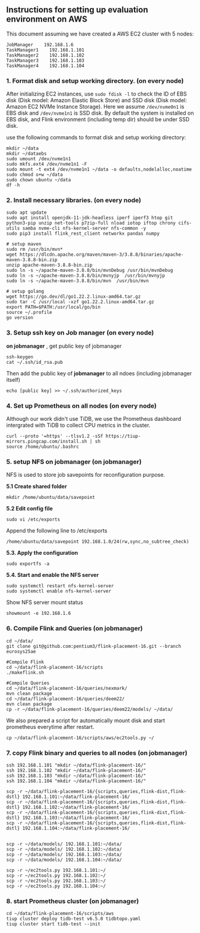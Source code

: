 ## Instructions for setting up evaluation environment on AWS

This document assuming we have created a AWS EC2 cluster with 5 nodes:
```
JobManager    192.168.1.6
TaskManager1    192.168.1.101
TaskManager2    192.168.1.102
TaskManager3    192.168.1.103
TaskManager4    192.168.1.104
```

### 1. Format disk and setup working directory.  (on every node)

After initializing EC2 instances, use `sudo fdisk -l` to check the ID of EBS disk (Disk model: Amazon Elastic Block Store) and SSD disk (Disk model: Amazon EC2 NVMe Instance Storage). 
Here we assume `/dev/nvme0n1` is EBS disk and `/dev/nvme1n1` is SSD disk. By default the system is installed on EBS disk, and Flink environment (including temp dir) should be under SSD disk.

use the following commands to format disk and setup working directory:

```
mkdir ~/data
mkdir ~/dataebs
sudo umount /dev/nvme1n1
sudo mkfs.ext4 /dev/nvme1n1 -F
sudo mount -t ext4 /dev/nvme1n1 ~/data -o defaults,nodelalloc,noatime
sudo chmod o+w ~/data
sudo chown ubuntu ~/data
df -h
```



### 2. Install necessary libraries.  (on every node)

```
sudo apt update
sudo apt install openjdk-11-jdk-headless iperf iperf3 htop git python3-pip unzip net-tools p7zip-full nload iotop iftop chrony cifs-utils samba nvme-cli nfs-kernel-server nfs-common -y
sudo pip3 install flink_rest_client networkx pandas numpy

# setup maven
sudo rm /usr/bin/mvn*
wget https://dlcdn.apache.org/maven/maven-3/3.8.8/binaries/apache-maven-3.8.8-bin.zip
unzip apache-maven-3.8.8-bin.zip
sudo ln -s ~/apache-maven-3.8.8/bin/mvnDebug /usr/bin/mvnDebug
sudo ln -s ~/apache-maven-3.8.8/bin/mvnyjp  /usr/bin/mvnyjp
sudo ln -s ~/apache-maven-3.8.8/bin/mvn  /usr/bin/mvn

# setup golang
wget https://go.dev/dl/go1.22.2.linux-amd64.tar.gz
sudo tar -C /usr/local -xzf go1.22.2.linux-amd64.tar.gz
export PATH=$PATH:/usr/local/go/bin
source ~/.profile
go version
```

### 3. Setup ssh key on Job manager  (on every node)

**on jobmanager** , get public key of jobmanager
```
ssh-keygen
cat ~/.ssh/id_rsa.pub
```

Then add the public key of **jobmanager** to all ndoes (including jobmanager itself)
```
echo [public key] >> ~/.ssh/authorized_keys
```

### 4. Set up Prometheus on all nodes  (on every node)

Although our work didn't use TiDB, we use the Prometheus dashboard intergrated with TiDB to collect CPU metrics in the cluster.

```
curl --proto '=https' --tlsv1.2 -sSf https://tiup-mirrors.pingcap.com/install.sh | sh
source /home/ubuntu/.bashrc
```

### 5. setup NFS on jobmanager  (on jobmanager)

NFS is used to store job savepoints for reconfiguration purpose. 

**5.1 Create shared folder**

```
mkdir /home/ubuntu/data/savepoint
```

**5.2 Edit config file**

```
sudo vi /etc/exports
```
Append the following line to /etc/exports
```
/home/ubuntu/data/savepoint 192.168.1.0/24(rw,sync,no_subtree_check)
```

**5.3. Apply the configuration**
```
sudo exportfs -a
```

**5.4. Start and enable the NFS server**
```
sudo systemctl restart nfs-kernel-server
sudo systemctl enable nfs-kernel-server
```

Show NFS server mount status
```
showmount -e 192.168.1.6
```

### 6. Compile Flink and Queries  (on jobmanager)

```
cd ~/data/
git clone git@github.com:pentium3/flink-placement-16.git --branch eurosys25ae

#Compile Flink
cd ~/data/flink-placement-16/scripts
./makeflink.sh

#Compile Queries
cd ~/data/flink-placement-16/queries/nexmark/
mvn clean package
cd ~/data/flink-placement-16/queries/deem22/
mvn clean package
cp -r ~/data/flink-placement-16/queries/deem22/models/ ~/data/
```

We also prepared a script for automatically mount disk and start prometheus everytime after restart.  
```
cp ~/data/flink-placement-16/scripts/aws/ec2tools.py ~/
```

### 7. copy Flink binary and queries to all nodes  (on jobmanager)

```
ssh 192.168.1.101 "mkdir ~/data/flink-placement-16/"
ssh 192.168.1.102 "mkdir ~/data/flink-placement-16/"
ssh 192.168.1.103 "mkdir ~/data/flink-placement-16/"
ssh 192.168.1.104 "mkdir ~/data/flink-placement-16/"

scp -r ~/data/flink-placement-16/{scripts,queries,flink-dist,flink-dstl} 192.168.1.101:~/data/flink-placement-16/
scp -r ~/data/flink-placement-16/{scripts,queries,flink-dist,flink-dstl} 192.168.1.102:~/data/flink-placement-16/
scp -r ~/data/flink-placement-16/{scripts,queries,flink-dist,flink-dstl} 192.168.1.103:~/data/flink-placement-16/
scp -r ~/data/flink-placement-16/{scripts,queries,flink-dist,flink-dstl} 192.168.1.104:~/data/flink-placement-16/


scp -r ~/data/models/ 192.168.1.101:~/data/
scp -r ~/data/models/ 192.168.1.102:~/data/
scp -r ~/data/models/ 192.168.1.103:~/data/
scp -r ~/data/models/ 192.168.1.104:~/data/

scp -r ~/ec2tools.py 192.168.1.101:~/
scp -r ~/ec2tools.py 192.168.1.102:~/
scp -r ~/ec2tools.py 192.168.1.103:~/
scp -r ~/ec2tools.py 192.168.1.104:~/
```

### 8. start Prometheus cluster (on jobmanager)

```
cd ~/data/flink-placement-16/scripts/aws
tiup cluster deploy tidb-test v6.5.0 tidbtopo.yaml
tiup cluster start tidb-test --init
```
